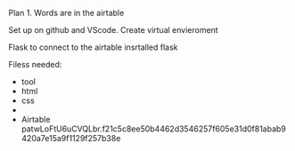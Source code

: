 Plan
    1. Words are in the airtable 

Set up on github and VScode. 
Create virtual envieroment 

Flask to connect to the airtable 
insrtalled flask

Filess needed: 
- tool
- html
- css
- 
- Airtable patwLoFtU6uCVQLbr.f21c5c8ee50b4462d3546257f605e31d0f81abab9420a7e15a9f1129f257b38e